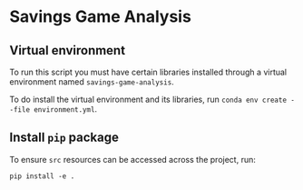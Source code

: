 # Savings Game Analysis


## Virtual environment
To run this script you must have certain libraries installed through a virtual environment named `savings-game-analysis`.

To do install the virtual environment and its libraries, run `conda env create --file environment.yml`.

## Install `pip` package
To ensure `src` resources can be accessed across the project, run:
```
pip install -e .
```